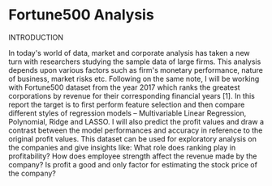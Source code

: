 # Fortune500 Analysis

INTRODUCTION


In today's world of data, market and corporate analysis has taken a new turn with researchers studying the sample data of large firms. This analysis depends upon various factors such as firm's monetary performance, nature of business, market risks etc. Following on the same note, I will be working with Fortune500 dataset from the year 2017 which ranks the greatest corporations by revenue for their corresponding financial years [1]. In this report the target is to first perform feature selection and then compare different styles of regression models – Multivariable Linear Regression, Polynomial, Ridge and LASSO. I will also predict the profit values and draw a contrast between the model performances and accuracy in reference to the original profit values. This dataset can be used for exploratory analysis on the companies and give insights like: What role does ranking play in profitability? How does employee strength affect the revenue made by the company? Is profit a good and only factor for estimating the stock price of the company?
